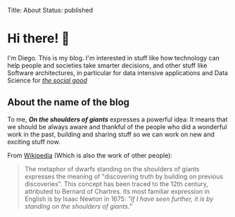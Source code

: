 Title: About
Status: published

# Hi there! 👋

I'm Diego. This is my blog. I'm interested in stuff like how technology can help people and societies take smarter decisions, and other stuff like   Software architectures, in particular for data intensive applications and Data Science for [_the social good_](https://towardsdatascience.com/using-data-science-for-social-good-c654a6580484)


## About the name of the blog

To me, **_On the shoulders of giants_** expresses a powerful idea: It means that we should be always aware and thankful of the people who did a wonderful work in the past, building and sharing stuff so we can work on new and exciting stuff now. 

From [Wikipedia](https://en.wikipedia.org/wiki/Standing_on_the_shoulders_of_giants) (Which is also the work of other people):

> The metaphor of dwarfs standing on the shoulders of giants expresses the meaning of "discovering truth by building on previous discoveries". This concept has been traced to the 12th century, attributed to Bernard of Chartres. Its most familiar expression in English is by Isaac Newton in 1675: _"If I have seen further, it is by standing on the shoulders of giants."_
